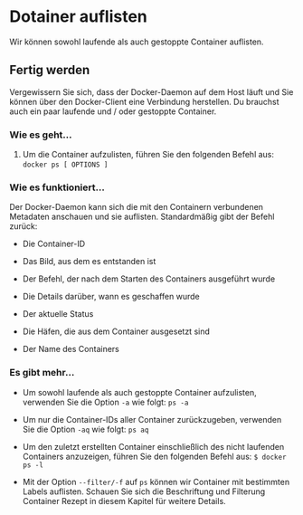 # Dotainer auflisten

Wir können sowohl laufende als auch gestoppte Container auflisten.

## Fertig werden

Vergewissern Sie sich, dass der Docker-Daemon auf dem Host läuft und Sie können über den Docker-Client eine Verbindung herstellen. Du brauchst auch ein paar laufende und / oder gestoppte Container.

### Wie es geht…

1. Um die Container aufzulisten, führen Sie den folgenden Befehl aus:
`docker ps [ OPTIONS ]`

### Wie es funktioniert…

Der Docker-Daemon kann sich die mit den Containern verbundenen Metadaten anschauen und sie auflisten. Standardmäßig gibt der Befehl zurück:

* Die Container-ID

* Das Bild, aus dem es entstanden ist

* Der Befehl, der nach dem Starten des Containers ausgeführt wurde

* Die Details darüber, wann es geschaffen wurde

* Der aktuelle Status

* Die Häfen, die aus dem Container ausgesetzt sind

* Der Name des Containers

### Es gibt mehr…

* Um sowohl laufende als auch gestoppte Container aufzulisten, verwenden Sie die Option `-a` wie folgt:
`ps -a`

* Um nur die Container-IDs aller Container zurückzugeben, verwenden Sie die Option `-aq` wie folgt:
`ps aq`

* Um den zuletzt erstellten Container einschließlich des nicht laufenden Containers anzuzeigen, führen Sie den folgenden Befehl aus:
`$ docker ps -l`

* Mit der Option `--filter/-f` auf `ps` können wir Container mit bestimmten Labels auflisten. Schauen Sie sich die Beschriftung und Filterung Container Rezept in diesem Kapitel für weitere Details.

